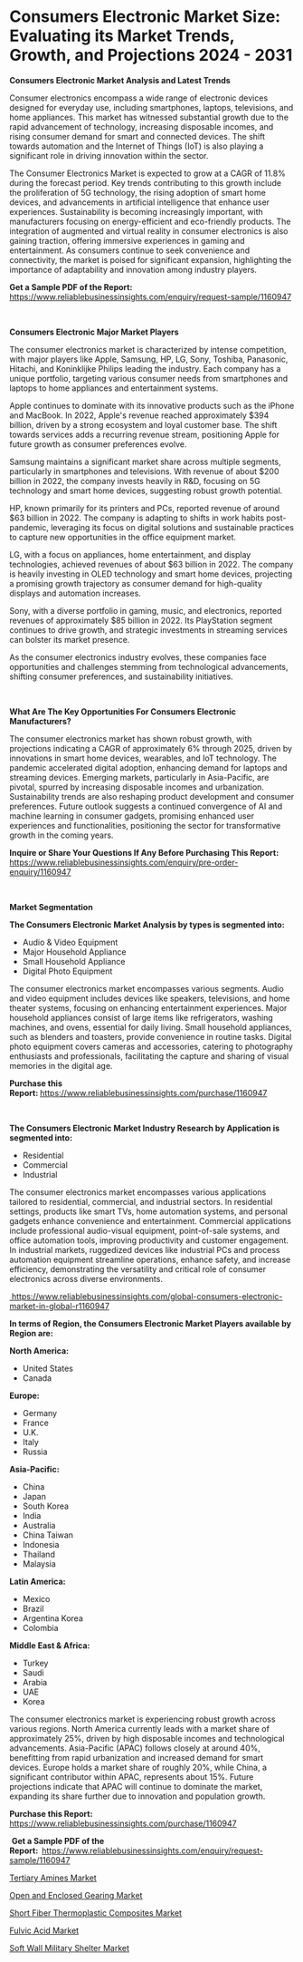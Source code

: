 <p><h1>Consumers Electronic Market Size: Evaluating its Market Trends, Growth, and Projections 2024 - 2031</h1></p><p><strong>Consumers Electronic Market Analysis and Latest Trends</strong></p>
<p><p>Consumer electronics encompass a wide range of electronic devices designed for everyday use, including smartphones, laptops, televisions, and home appliances. This market has witnessed substantial growth due to the rapid advancement of technology, increasing disposable incomes, and rising consumer demand for smart and connected devices. The shift towards automation and the Internet of Things (IoT) is also playing a significant role in driving innovation within the sector.</p><p>The Consumer Electronics Market is expected to grow at a CAGR of 11.8% during the forecast period. Key trends contributing to this growth include the proliferation of 5G technology, the rising adoption of smart home devices, and advancements in artificial intelligence that enhance user experiences. Sustainability is becoming increasingly important, with manufacturers focusing on energy-efficient and eco-friendly products. The integration of augmented and virtual reality in consumer electronics is also gaining traction, offering immersive experiences in gaming and entertainment. As consumers continue to seek convenience and connectivity, the market is poised for significant expansion, highlighting the importance of adaptability and innovation among industry players.</p></p>
<p><strong>Get a Sample PDF of the Report:&nbsp;</strong> <a href="https://www.reliablebusinessinsights.com/enquiry/request-sample/1160947?utm_campaign=63&utm_medium=2&utm_source=Github&utm_content=ia&utm_term=05122024&utm_id=consumers-electronic">https://www.reliablebusinessinsights.com/enquiry/request-sample/1160947</a></p>
<p>&nbsp;</p>
<p><strong>Consumers Electronic Major Market Players</strong></p>
<p><p>The consumer electronics market is characterized by intense competition, with major players like Apple, Samsung, HP, LG, Sony, Toshiba, Panasonic, Hitachi, and Koninklijke Philips leading the industry. Each company has a unique portfolio, targeting various consumer needs from smartphones and laptops to home appliances and entertainment systems.</p><p>Apple continues to dominate with its innovative products such as the iPhone and MacBook. In 2022, Apple's revenue reached approximately $394 billion, driven by a strong ecosystem and loyal customer base. The shift towards services adds a recurring revenue stream, positioning Apple for future growth as consumer preferences evolve.</p><p>Samsung maintains a significant market share across multiple segments, particularly in smartphones and televisions. With revenue of about $200 billion in 2022, the company invests heavily in R&D, focusing on 5G technology and smart home devices, suggesting robust growth potential.</p><p>HP, known primarily for its printers and PCs, reported revenue of around $63 billion in 2022. The company is adapting to shifts in work habits post-pandemic, leveraging its focus on digital solutions and sustainable practices to capture new opportunities in the office equipment market.</p><p>LG, with a focus on appliances, home entertainment, and display technologies, achieved revenues of about $63 billion in 2022. The company is heavily investing in OLED technology and smart home devices, projecting a promising growth trajectory as consumer demand for high-quality displays and automation increases.</p><p>Sony, with a diverse portfolio in gaming, music, and electronics, reported revenues of approximately $85 billion in 2022. Its PlayStation segment continues to drive growth, and strategic investments in streaming services can bolster its market presence.</p><p>As the consumer electronics industry evolves, these companies face opportunities and challenges stemming from technological advancements, shifting consumer preferences, and sustainability initiatives.</p></p>
<p>&nbsp;</p>
<p><strong>What Are The Key Opportunities For Consumers Electronic Manufacturers?</strong></p>
<p><p>The consumer electronics market has shown robust growth, with projections indicating a CAGR of approximately 6% through 2025, driven by innovations in smart home devices, wearables, and IoT technology. The pandemic accelerated digital adoption, enhancing demand for laptops and streaming devices. Emerging markets, particularly in Asia-Pacific, are pivotal, spurred by increasing disposable incomes and urbanization. Sustainability trends are also reshaping product development and consumer preferences. Future outlook suggests a continued convergence of AI and machine learning in consumer gadgets, promising enhanced user experiences and functionalities, positioning the sector for transformative growth in the coming years.</p></p>
<p><strong>Inquire or Share Your Questions If Any Before Purchasing This Report:</strong> <a href="https://www.reliablebusinessinsights.com/enquiry/pre-order-enquiry/1160947?utm_campaign=63&utm_medium=2&utm_source=Github&utm_content=ia&utm_term=05122024&utm_id=consumers-electronic">https://www.reliablebusinessinsights.com/enquiry/pre-order-enquiry/1160947</a></p>
<p>&nbsp;</p>
<p><strong>Market Segmentation</strong></p>
<p><strong>The Consumers Electronic Market Analysis by types is segmented into:</strong></p>
<p><ul><li>Audio & Video Equipment</li><li>Major Household Appliance</li><li>Small Household Appliance</li><li>Digital Photo Equipment</li></ul></p>
<p><p>The consumer electronics market encompasses various segments. Audio and video equipment includes devices like speakers, televisions, and home theater systems, focusing on enhancing entertainment experiences. Major household appliances consist of large items like refrigerators, washing machines, and ovens, essential for daily living. Small household appliances, such as blenders and toasters, provide convenience in routine tasks. Digital photo equipment covers cameras and accessories, catering to photography enthusiasts and professionals, facilitating the capture and sharing of visual memories in the digital age.</p></p>
<p><strong>Purchase this Report:&nbsp;</strong><a href="https://www.reliablebusinessinsights.com/purchase/1160947?utm_campaign=63&utm_medium=2&utm_source=Github&utm_content=ia&utm_term=05122024&utm_id=consumers-electronic">https://www.reliablebusinessinsights.com/purchase/1160947</a></p>
<p>&nbsp;</p>
<p><strong>The Consumers Electronic Market Industry Research by Application is segmented into:</strong></p>
<p><ul><li>Residential</li><li>Commercial</li><li>Industrial</li></ul></p>
<p><p>The consumer electronics market encompasses various applications tailored to residential, commercial, and industrial sectors. In residential settings, products like smart TVs, home automation systems, and personal gadgets enhance convenience and entertainment. Commercial applications include professional audio-visual equipment, point-of-sale systems, and office automation tools, improving productivity and customer engagement. In industrial markets, ruggedized devices like industrial PCs and process automation equipment streamline operations, enhance safety, and increase efficiency, demonstrating the versatility and critical role of consumer electronics across diverse environments.</p></p>
<p><a href="https://www.reliablebusinessinsights.com/global-consumers-electronic-market-in-global-r1160947?utm_campaign=63&utm_medium=2&utm_source=Github&utm_content=ia&utm_term=05122024&utm_id=consumers-electronic">&nbsp;https://www.reliablebusinessinsights.com/global-consumers-electronic-market-in-global-r1160947</a></p>
<p><strong>In terms of Region, the Consumers Electronic Market Players available by Region are:</strong></p>
<p>
    <p> <strong> North America: </strong>
        <ul>
            <li>United States</li>
            <li>Canada</li>
        </ul>
        </p> 
    <p> <strong> Europe: </strong>
        <ul>
            <li>Germany</li>
            <li>France</li>
            <li>U.K.</li>
            <li>Italy</li>
            <li>Russia</li>
        </ul>
        </p> 
    <p> <strong> Asia-Pacific: </strong>
        <ul>
            <li>China</li>
            <li>Japan</li>
            <li>South Korea</li>
            <li>India</li>
            <li>Australia</li>
            <li>China Taiwan</li>
            <li>Indonesia</li>
            <li>Thailand</li>
            <li>Malaysia</li>
        </ul>
        </p> 
    <p> <strong> Latin America: </strong>
        <ul>
            <li>Mexico</li>
            <li>Brazil</li>
            <li>Argentina Korea</li>
            <li>Colombia</li>
        </ul>
        </p> 
    <p> <strong> Middle East & Africa: </strong>
        <ul>
            <li>Turkey</li>
            <li>Saudi</li>
            <li>Arabia</li>
            <li>UAE</li>
            <li>Korea</li>
        </ul>
    </p>
    </p>
<p><p>The consumer electronics market is experiencing robust growth across various regions. North America currently leads with a market share of approximately 25%, driven by high disposable incomes and technological advancements. Asia-Pacific (APAC) follows closely at around 40%, benefitting from rapid urbanization and increased demand for smart devices. Europe holds a market share of roughly 20%, while China, a significant contributor within APAC, represents about 15%. Future projections indicate that APAC will continue to dominate the market, expanding its share further due to innovation and population growth.</p></p>
<p><strong>Purchase this Report: </strong><a href="https://www.reliablebusinessinsights.com/purchase/1160947?utm_campaign=63&utm_medium=2&utm_source=Github&utm_content=ia&utm_term=05122024&utm_id=consumers-electronic">https://www.reliablebusinessinsights.com/purchase/1160947</a></p>
<p>&nbsp;<strong>Get a Sample PDF of the Report:&nbsp;&nbsp;</strong><a href="https://www.reliablebusinessinsights.com/enquiry/request-sample/1160947?utm_campaign=63&utm_medium=2&utm_source=Github&utm_content=ia&utm_term=05122024&utm_id=consumers-electronic">https://www.reliablebusinessinsights.com/enquiry/request-sample/1160947</a></p>
<p><strong></strong></p>
<p><p><a href="https://www.linkedin.com/pulse/examining-global-tertiary-amines-markets-104cagr-andmarketsizebetween-vmw4e?utm_campaign=63&utm_medium=2&utm_source=Github&utm_content=ia&utm_term=05122024&utm_id=consumers-electronic">Tertiary Amines Market</a></p><p><a href="https://issuu.com/reportprime-2/docs/open-and-enclosed-gearing-market-size-2030.pptx?utm_campaign=63&utm_medium=2&utm_source=Github&utm_content=ia&utm_term=05122024&utm_id=consumers-electronic">Open and Enclosed Gearing Market</a></p><p><a href="https://github.com/ygfu6u/Market-Research-Report-List-1/blob/main/short-fiber-thermoplastic-composites-market.md?utm_campaign=63&utm_medium=2&utm_source=Github&utm_content=ia&utm_term=05122024&utm_id=consumers-electronic">Short Fiber Thermoplastic Composites Market</a></p><p><a href="https://www.linkedin.com/pulse/exploring-fulvic-acid-market-industry-revenue-insights-w6ice?utm_campaign=63&utm_medium=2&utm_source=Github&utm_content=ia&utm_term=05122024&utm_id=consumers-electronic">Fulvic Acid Market</a></p><p><a href="https://github.com/JubayerMia832/Market-Research-Report-List-1/blob/main/soft-wall-military-shelter-market.md?utm_campaign=63&utm_medium=2&utm_source=Github&utm_content=ia&utm_term=05122024&utm_id=consumers-electronic">Soft Wall Military Shelter Market</a></p></p>